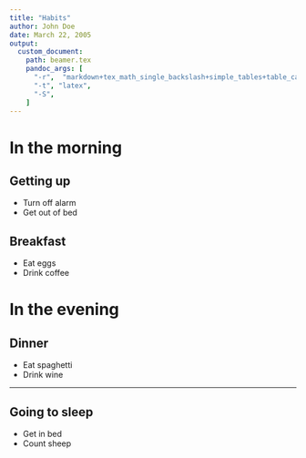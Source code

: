 ```yaml
---
title: "Habits"
author: John Doe
date: March 22, 2005
output:
  custom_document:
    path: beamer.tex
    pandoc_args: [
      "-r",  "markdown+tex_math_single_backslash+simple_tables+table_captions+yaml_metadata_block",
      "-t", "latex",
      "-S",
    ]
---
```


# In the morning

## Getting up

- Turn off alarm
- Get out of bed

## Breakfast

- Eat eggs
- Drink coffee

# In the evening

## Dinner

- Eat spaghetti
- Drink wine

----

## Going to sleep

- Get in bed
- Count sheep

